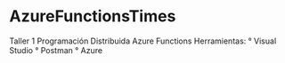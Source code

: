 # AzureFunctionsTimes
Taller 1 Programación Distribuida Azure Functions 
Herramientas: 
° Visual Studio
° Postman
° Azure
